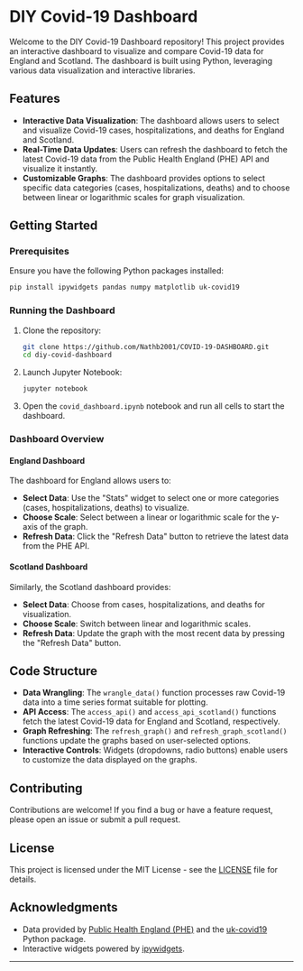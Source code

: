 # DIY Covid-19 Dashboard

Welcome to the DIY Covid-19 Dashboard repository! This project provides an interactive dashboard to visualize and compare Covid-19 data for England and Scotland. The dashboard is built using Python, leveraging various data visualization and interactive libraries.

## Features

- **Interactive Data Visualization**: The dashboard allows users to select and visualize Covid-19 cases, hospitalizations, and deaths for England and Scotland.
- **Real-Time Data Updates**: Users can refresh the dashboard to fetch the latest Covid-19 data from the Public Health England (PHE) API and visualize it instantly.
- **Customizable Graphs**: The dashboard provides options to select specific data categories (cases, hospitalizations, deaths) and to choose between linear or logarithmic scales for graph visualization.

## Getting Started

### Prerequisites

Ensure you have the following Python packages installed:

```bash
pip install ipywidgets pandas numpy matplotlib uk-covid19
```

### Running the Dashboard

1. Clone the repository:

   ```bash
   git clone https://github.com/Nathb2001/COVID-19-DASHBOARD.git
   cd diy-covid-dashboard
   ```

2. Launch Jupyter Notebook:

   ```bash
   jupyter notebook
   ```

3. Open the `covid_dashboard.ipynb` notebook and run all cells to start the dashboard.

### Dashboard Overview

#### England Dashboard

The dashboard for England allows users to:

- **Select Data**: Use the "Stats" widget to select one or more categories (cases, hospitalizations, deaths) to visualize.
- **Choose Scale**: Select between a linear or logarithmic scale for the y-axis of the graph.
- **Refresh Data**: Click the "Refresh Data" button to retrieve the latest data from the PHE API.

#### Scotland Dashboard

Similarly, the Scotland dashboard provides:

- **Select Data**: Choose from cases, hospitalizations, and deaths for visualization.
- **Choose Scale**: Switch between linear and logarithmic scales.
- **Refresh Data**: Update the graph with the most recent data by pressing the "Refresh Data" button.

## Code Structure

- **Data Wrangling**: The `wrangle_data()` function processes raw Covid-19 data into a time series format suitable for plotting.
- **API Access**: The `access_api()` and `access_api_scotland()` functions fetch the latest Covid-19 data for England and Scotland, respectively.
- **Graph Refreshing**: The `refresh_graph()` and `refresh_graph_scotland()` functions update the graphs based on user-selected options.
- **Interactive Controls**: Widgets (dropdowns, radio buttons) enable users to customize the data displayed on the graphs.

## Contributing

Contributions are welcome! If you find a bug or have a feature request, please open an issue or submit a pull request.

## License

This project is licensed under the MIT License - see the [LICENSE](LICENSE) file for details.

## Acknowledgments

- Data provided by [Public Health England (PHE)](https://www.gov.uk/government/organisations/public-health-england) and the [uk-covid19](https://pypi.org/project/uk-covid19/) Python package.
- Interactive widgets powered by [ipywidgets](https://ipywidgets.readthedocs.io/).

---

